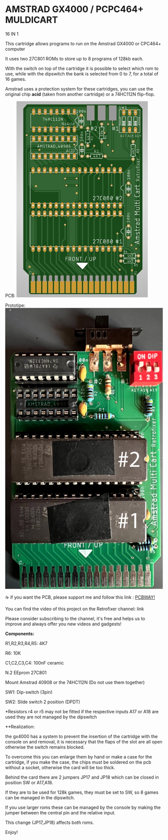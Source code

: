 # AMSTRAD GX4000 / PCPC464+ MULDICART
16 IN 1

This cartridge allows programs to run on the Amstrad GX4000 or CPC464+ computer

It uses two 27C801 ROMs to store up to 8 programs of 128kb each.

With the switch on top of the cartridge it is possible to select which rom to use, while with the dipswitch the bank is selected from 0 to 7, for a total of 16 games.

Amstrad uses a protection system for these cartridges, you can use the original chip **acid** (taken from another cartridge) or a 74HC112N flip-flop.

PCB:
![alt text](https://github.com/zeus074/Amstrad_Multicart/blob/main/IMG/multicart_pcb.jpg)

Prototipe:
![alt text](https://github.com/zeus074/Amstrad_Multicart/blob/main/IMG/multicart_proto.jpg)

:coffee: if you want the PCB, please support me and follow this link : <a href="https://www.pcbway.com/project/shareproject/Dram_tester_for_4116_4164_256_and_4532_d6b7143c.html" target="_NEW">PCBWAY!</a>


You can find the video of this project on the Retrofixer channel: link

Please consider subscribing to the channel, it's free and helps us to improve and always offer you new videos and gadgests!

**Components:**

R1,R2,R3,R4,R5: 4K7

R6: 10K

C1,C2,C3,C4: 100nF ceramic

N.2 EEprom 27C801

Mount Amstrad 40908 or the 74HC112N (Do not use them together)

SW1: Dip-switch (3pin)

SW2: Slide switch 2 position (DPDT)

*Resistors r4 or r5 may not be fitted if the respective inputs A17 or A18 are used they are not managed by the dipswitch

**Realization:

the gx4000 has a system to prevent the insertion of the cartridge with the console on and removal, it is necessary that the flaps of the slot are all open otherwise the switch remains blocked. 

To overcome this you can enlarge them by hand or make a case for the cartridge, if you make the case, the chips must be soldered on the pcb without a socket, otherwise the card will be too thick.

Behind the card there are 2 jumpers JP17 and JP18 which can be closed in position SW or A17,A18.

If they are to be used for 128k games, they must be set to SW, so 8 games can be managed in the dipswitch.

If you use larger roms these can be managed by the console by making the jumper between the central pin and the relative input.

This change (JP17,JP18) affects both roms.


Enjoy!